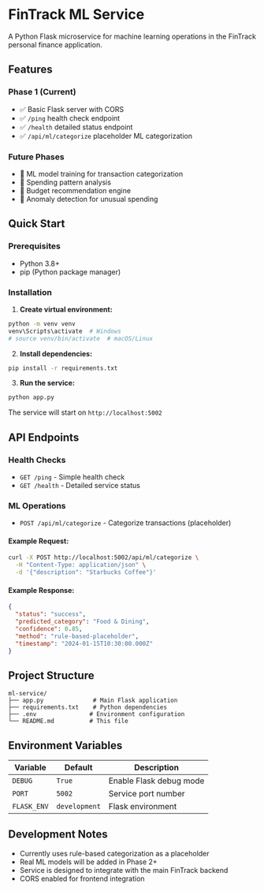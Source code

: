 # FinTrack ML Service

A Python Flask microservice for machine learning operations in the FinTrack personal finance application.

## Features

### Phase 1 (Current)
- ✅ Basic Flask server with CORS
- ✅ `/ping` health check endpoint
- ✅ `/health` detailed status endpoint
- ✅ `/api/ml/categorize` placeholder ML categorization

### Future Phases
- 🔄 ML model training for transaction categorization
- 🔄 Spending pattern analysis
- 🔄 Budget recommendation engine
- 🔄 Anomaly detection for unusual spending

## Quick Start

### Prerequisites
- Python 3.8+
- pip (Python package manager)

### Installation

1. **Create virtual environment:**
```bash
python -m venv venv
venv\Scripts\activate  # Windows
# source venv/bin/activate  # macOS/Linux
```

2. **Install dependencies:**
```bash
pip install -r requirements.txt
```

3. **Run the service:**
```bash
python app.py
```

The service will start on `http://localhost:5002`

## API Endpoints

### Health Checks
- `GET /ping` - Simple health check
- `GET /health` - Detailed service status

### ML Operations
- `POST /api/ml/categorize` - Categorize transactions (placeholder)

#### Example Request:
```bash
curl -X POST http://localhost:5002/api/ml/categorize \
  -H "Content-Type: application/json" \
  -d '{"description": "Starbucks Coffee"}'
```

#### Example Response:
```json
{
  "status": "success",
  "predicted_category": "Food & Dining",
  "confidence": 0.85,
  "method": "rule-based-placeholder",
  "timestamp": "2024-01-15T10:30:00.000Z"
}
```

## Project Structure

```
ml-service/
├── app.py              # Main Flask application
├── requirements.txt    # Python dependencies
├── .env               # Environment configuration
└── README.md          # This file
```

## Environment Variables

| Variable | Default | Description |
|----------|---------|-------------|
| `DEBUG` | `True` | Enable Flask debug mode |
| `PORT` | `5002` | Service port number |
| `FLASK_ENV` | `development` | Flask environment |

## Development Notes

- Currently uses rule-based categorization as a placeholder
- Real ML models will be added in Phase 2+
- Service is designed to integrate with the main FinTrack backend
- CORS enabled for frontend integration
